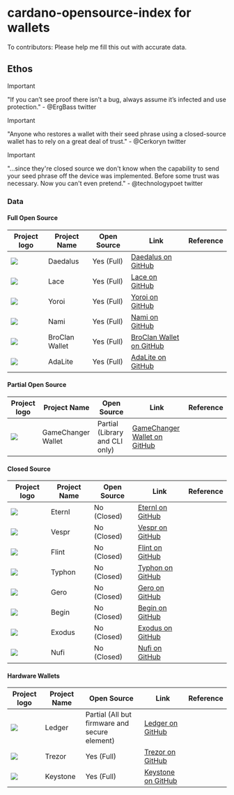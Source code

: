# cardano-opensource-index for wallets

To contributors: Please help me fill this out with accurate data.

## Ethos

> [!IMPORTANT]
> "If you can’t see proof there isn’t a bug, always assume it’s infected and use protection." - @ErgBass twitter

> [!IMPORTANT]
> "Anyone who restores a wallet with their seed phrase using a closed-source wallet has to rely on a great deal of trust." - @Cerkoryn twitter

> [!IMPORTANT]
> "...since they're closed source we don't know when the capability to send your seed phrase off the device was implemented. Before some trust was necessary. Now you can't even pretend." - @technologypoet twitter

### Data

#### Full Open Source

 Project logo               | Project Name     | Open Source | Link                                                                                                                               | Reference                                                                                                         |
 -------------------------- | ---------------- | ------------------- | ---------------------------------------------------------------------------------------------------------------------------------- | ----------------------------------------------------------------------------------------------------------------- |
 ![][Daedalus Logo]         | Daedalus         | Yes (Full)            | [Daedalus on GitHub](https://github.com/input-output-hk/daedalus)                                                       |                                                                                                                   |
 ![][Lace Logo]             | Lace             | Yes (Full)            | [Lace on GitHub](https://github.com/input-output-hk/lace)                                                                                      |                                                                                                                   |
 ![][Yoroi Logo]            | Yoroi            | Yes (Full)            | [Yoroi on GitHub](https://github.com/Emurgo/yoroi)                                                                                     |                                                                                                                   |
 ![][Nami Logo]             | Nami             | Yes (Full)            | [Nami on GitHub](https://github.com/input-output-hk/nami)                                                                                       |                                                                                                                   |
 ![][BroClan Logo]          | BroClan Wallet   | Yes (Full)            | [BroClan Wallet on GitHub](https://github.com/leo42/BroClanWallet)                                                                          |                                                                                                                   |
 ![][AdaLite Logo]          | AdaLite          | Yes (Full)            | [AdaLite on GitHub](https://github.com/vacuumlabs/adalite)                                                                                   |                                                                                                                   |

#### Partial Open Source

 Project logo               | Project Name     | Open Source | Link                                                                                                                               | Reference                                                                                                         |
 -------------------------- | ---------------- | ------------------- | ---------------------------------------------------------------------------------------------------------------------------------- | ----------------------------------------------------------------------------------------------------------------- |
 ![][GameChanger Logo]      | GameChanger Wallet | Partial (Library and CLI only)          | [GameChanger Wallet on GitHub](https://github.com/GameChangerWallet)                                                                  |                                                                                                                   |

#### Closed Source

 Project logo               | Project Name     | Open Source | Link                                                                                                                               | Reference                                                                                                         |
 -------------------------- | ---------------- | ------------------- | ---------------------------------------------------------------------------------------------------------------------------------- | ----------------------------------------------------------------------------------------------------------------- |
 ![][Eternl Logo]           | Eternl           | No (Closed)       | [Eternl on GitHub](https://github.com/ccwalletio)                                                                      |                                                                                                                   |
 ![][Vespr Logo]            | Vespr            | No (Closed)       | [Vespr on GitHub](https://github.com/vespr-wallet)                                                                        |                                                                                                                   |
 ![][Flint Logo]            | Flint            | No (Closed)       | [Flint on GitHub](https://github.com/dcSpark)                                                                        |                                                                                                                   |
 ![][Typhon Logo]           | Typhon           | No (Closed)       | [Typhon on GitHub](N/A?)                                                                      |                                                                                                                   |
 ![][Gero Logo]             | Gero             | No (Closed)       | [Gero on GitHub](N/A?)                                                                          |                                                                                                                   |
 ![][Begin Logo]            | Begin            | No (Closed)       | [Begin on GitHub](https://github.com/B58-Finance)                                                                        |                                                                                                                   |
 ![][Exodus Logo]           | Exodus           | No (Closed)       | [Exodus on GitHub](https://github.com/ExodusMovement)                                                                      |                                                                                                                   |
 ![][Nufi Logo]             | Nufi             | No (Closed)       | [Nufi on GitHub](https://github.com/nufi-official)                                                                          |                                                                                                                   |

#### Hardware Wallets

 Project logo               | Project Name     | Open Source | Link                                                                                                                               | Reference                                                                                                         |
 -------------------------- | ---------------- | ------------------- | ---------------------------------------------------------------------------------------------------------------------------------- | ----------------------------------------------------------------------------------------------------------------- |
 ![][Ledger Logo]           | Ledger           | Partial (All but firmware and secure element)       | [Ledger on GitHub](https://github.com/LedgerHQ)                                                                      |                                                                                                                   |
 ![][Trezor Logo]           | Trezor           | Yes (Full)       | [Trezor on GitHub](https://github.com/trezor)                                                                        |                                                                                                                   |
 ![][Keystone Logo]         | Keystone         | Yes (Full)       | [Keystone on GitHub](https://github.com/KeystoneHQ)                                                                        |                                                                                                                   |


[Daedalus Logo]: https://raw.githubusercontent.com/input-output-hk/daedalus/23976ef3503bb9602bd70ef88a25b4b9ddc47401/source/renderer/app/assets/images/daedalus-logo-loading-grey.inline.svg

[Lace Logo]: https://pbs.twimg.com/profile_images/1534535126318817282/Jb8Go2sm_400x400.jpg

[Yoroi Logo]: https://pbs.twimg.com/profile_images/1126136766161776642/CkzMDV32_400x400.png

[Nami Logo]: https://pbs.twimg.com/profile_images/1470826179171074051/6Gk7Sdhs_400x400.jpg

[BroClan Logo]: https://pbs.twimg.com/profile_images/1733915318047649792/UY5Rwmn__400x400.jpg

[AdaLite Logo]: https://pbs.twimg.com/profile_images/1064561911327535104/ufur73Z5_400x400.jpg

[GameChanger Logo]: https://pbs.twimg.com/profile_images/1710292823063334912/mBiA_786_400x400.jpg

[Eternl Logo]: https://pbs.twimg.com/profile_images/1505984112674357255/bCXyj3kU_400x400.jpg

[Vespr Logo]: https://pbs.twimg.com/profile_images/1709668770145284096/UnZ7qCab_400x400.png

[Flint Logo]: https://pbs.twimg.com/profile_images/1438457505500172291/pO6fla5H_400x400.jpg

[Typhon Logo]: https://pbs.twimg.com/profile_images/1471053586352115718/4YJVvQke_400x400.jpg

[Gero Logo]: https://pbs.twimg.com/profile_images/1642239746402570240/oEn5t1CW_400x400.jpg

[Begin Logo]: https://pbs.twimg.com/profile_images/1609855323342340096/AWLkKdcn_400x400.jpg

[Exodus Logo]: https://pbs.twimg.com/profile_images/1741479574834180096/vmzPocwl_400x400.jpg

[Nufi Logo]: https://pbs.twimg.com/profile_images/1478654070005145601/GWtE11ic_400x400.png

[Ledger Logo]: https://pbs.twimg.com/profile_images/1522608646043181060/QQRjVYhi_400x400.jpg

[Trezor Logo]: https://pbs.twimg.com/profile_images/1436324111182094350/wWw3mf6n_400x400.jpg

[Keystone Logo]: https://pbs.twimg.com/profile_images/1740611632223449089/DVTBDIkL_400x400.jpg
